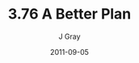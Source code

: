 ---
title: '3.76 A Better Plan'
alt: 'Mysteries of the Arcana'
date: '2011-09-05'
author: 'J Gray'
artist: 'Gennifer'
chapter: '3 Two by Two'
filler: false
---